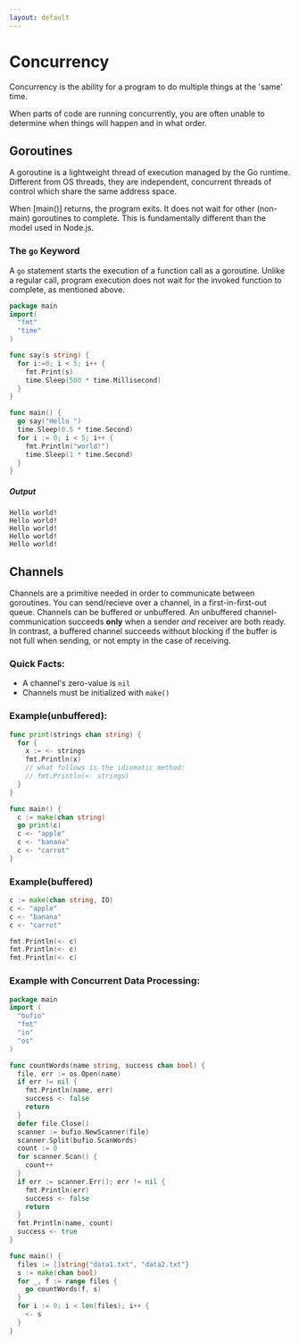 ```yaml
---
layout: default
---
```

# Concurrency
Concurrency is the ability for a program to do multiple things
at the 'same' time.

When parts of code are running concurrently, you are often unable to determine
when things will happen and in what order.

## Goroutines
A goroutine is a lightweight thread of execution managed by the Go runtime.
Different from OS threads, they are independent, concurrent threads
of control which share the same address space.

When [main()] returns, the program exits. It does not wait for other (non-main)
goroutines to complete. This is fundamentally different than the model used in
Node.js.

### The `go` Keyword
A `go` statement starts the execution of a function call as a goroutine.
Unlike a regular call, program execution does not wait for the invoked
function to complete, as mentioned above.

```go
package main
import(
  "fmt"
  "time"
)

func say(s string) {
  for i:=0; i < 5; i++ {
    fmt.Print(s)
    time.Sleep(500 * time.Millisecond)
  }
}

func main() {
  go say("Hello ")
  time.Sleep(0.5 * time.Second)
  for i := 0; i < 5; i++ {
    fmt.Println("world!")
    time.Sleep(1 * time.Second)
  }
}
```
##### Output
```
Hello world!
Hello world!
Hello world!
Hello world!
Hello world!
```


## Channels
Channels are a primitive needed in order to communicate between goroutines.
You can send/recieve over a channel, in a first-in-first-out queue.
Channels can be buffered or unbuffered. An unbuffered channel-communication
succeeds **only** when a sender *and* receiver are both ready. In contrast,
a buffered channel succeeds without blocking if the buffer is not full when
sending, or not empty in the case of receiving.

### Quick Facts:
- A channel's zero-value is `nil`
- Channels must be initialized with `make()`

### Example(unbuffered):
```go
func print(strings chan string) {
  for {
    x := <- strings
    fmt.Println(x)
    // what follows is the idiomatic method:
    // fmt.Println(<- strings)
  }
}

func main() {
  c := make(chan string)
  go print(c)
  c <- "apple"
  c <- "banana"
  c <- "carrot"
}
```

### Example(buffered)
```go
c := make(chan string, IO)
c <- "apple"
c <- "banana"
c <- "carrot"

fmt.Println(<- c)
fmt.Println(<- c)
fmt.Println(<- c)
```

### Example with Concurrent Data Processing:
```go
package main
import (
  "bufio"
  "fmt"
  "io"
  "os"
)

func countWords(name string, success chan bool) {
  file, err := os.Open(name)
  if err != nil {
    fmt.Println(name, err)
    success <- false
    return
  }
  defer file.Close()
  scanner := bufio.NewScanner(file)
  scanner.Split(bufio.ScanWords)
  count := 0
  for scanner.Scan() {
    count++
  }
  if err := scanner.Err(); err != nil {
    fmt.Println(err)
    success <- false
    return
  }
  fmt.Println(name, count)
  success <- true
}

func main() {
  files := []string{"data1.txt", "data2.txt"}
  s := make(chan bool)
  for _, f := range files {
    go countWords(f, s)
  }
  for i := 0; i < len(files); i++ {
    <- s
  }
}
```

